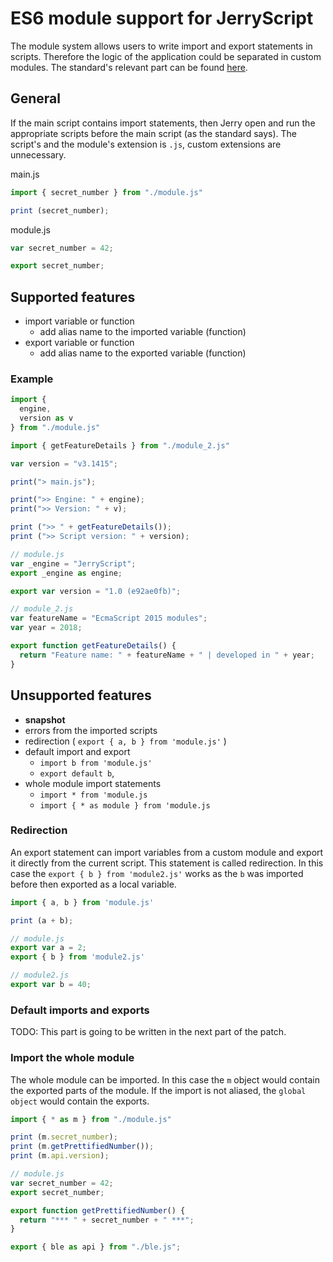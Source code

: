 # ES6 module support for JerryScript

The module system allows users to write import and export statements in scripts. Therefore the logic of the application could be separated in custom modules.
The standard's relevant part can be found [here]( https://www.ecma-international.org/ecma-262/6.0/#sec-modules).

## General

If the main script contains import statements, then Jerry open and run the appropriate scripts before the main script (as the standard says). The script's and the module's extension is `.js`, custom extensions are unnecessary.

main.js

```js
import { secret_number } from "./module.js"

print (secret_number);
```

module.js

```js
var secret_number = 42;

export secret_number;
```

## Supported features

* import variable or function
  * add alias name to the imported variable (function)
* export variable or function
  * add alias name to the exported variable (function)

### Example

```js
import {
  engine,
  version as v
} from "./module.js"

import { getFeatureDetails } from "./module_2.js"

var version = "v3.1415";

print("> main.js");

print(">> Engine: " + engine);
print(">> Version: " + v);

print (">> " + getFeatureDetails());
print (">> Script version: " + version);
```

```js
// module.js
var _engine = "JerryScript";
export _engine as engine;

export var version = "1.0 (e92ae0fb)";
```

```js
// module_2.js
var featureName = "EcmaScript 2015 modules";
var year = 2018;

export function getFeatureDetails() {
  return "Feature name: " + featureName + " | developed in " + year;
}
```

## Unsupported features

* **snapshot**
* errors from the imported scripts
* redirection ( `export { a, b } from 'module.js'` )
* default import and export
  * `import b from 'module.js'`
  * `export default b`,
* whole module import statements
  * `import * from 'module.js`
  * `import { * as module } from 'module.js`

### Redirection

An export statement can import variables from a custom module and export it directly from the current script. This statement is called redirection. In this case the `export { b } from 'module2.js'` works as the `b` was imported before then exported as a local variable.

```js
import { a, b } from 'module.js'

print (a + b);
```

```js
// module.js
export var a = 2;
export { b } from 'module2.js'
```

```js
// module2.js
export var b = 40;
```

### Default imports and exports

TODO: This part is going to be written in the next part of the patch.

### Import the whole module

The whole module can be imported. In this case the `m` object would contain the exported parts of the module. If the import is not aliased, the `global object` would contain the exports.

```js
import { * as m } from "./module.js"

print (m.secret_number);
print (m.getPrettifiedNumber());
print (m.api.version);
```

```js
// module.js
var secret_number = 42;
export secret_number;

export function getPrettifiedNumber() {
  return "*** " + secret_number + " ***";
}

export { ble as api } from "./ble.js";
```
